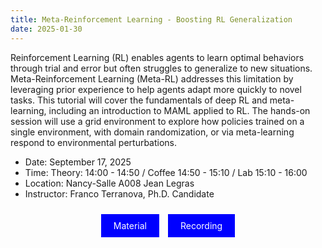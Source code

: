 ```yaml
---
title: Meta-Reinforcement Learning - Boosting RL Generalization
date: 2025-01-30
---
```

Reinforcement Learning (RL) enables agents to learn optimal behaviors through trial and error but often struggles to generalize to new situations. Meta-Reinforcement Learning (Meta-RL) addresses this limitation by leveraging prior experience to help agents adapt more quickly to novel tasks. This tutorial will cover the fundamentals of deep RL and meta-learning, including an introduction to MAML applied to RL. The hands-on session will use a grid environment to explore how policies trained on a single environment, with domain randomization, or via meta-learning respond to environmental perturbations.

- Date: September 17, 2025 
- Time: Theory: 14:00 - 14:50 / Coffee 14:50 - 15:10 / Lab 15:10 - 16:00
- Location: Nancy-Salle A008 Jean Legras
- Instructor: Franco Terranova, Ph.D. Candidate
<p align="center">
<a href="https://gitlab.inria.fr/fterrano/deeploria/-/tree/main/Tutorials/7.%20Meta-Reinforcement%20Learning%20-%20Boosting%20RL%20Generalization?ref_type=heads" style="background-color: blue; color: white; padding: 10px 20px; text-align: center; text-decoration: none; display: inline-block; margin: 10px 5px; cursor: pointer;">Material</a>
<a href="https://youtu.be/k9VhXqVGkII" style="background-color: blue; color: white; padding: 10px 20px; text-align: center; text-decoration: none; display: inline-block; margin: 10px 5px; cursor: pointer;">Recording</a>
</p>
